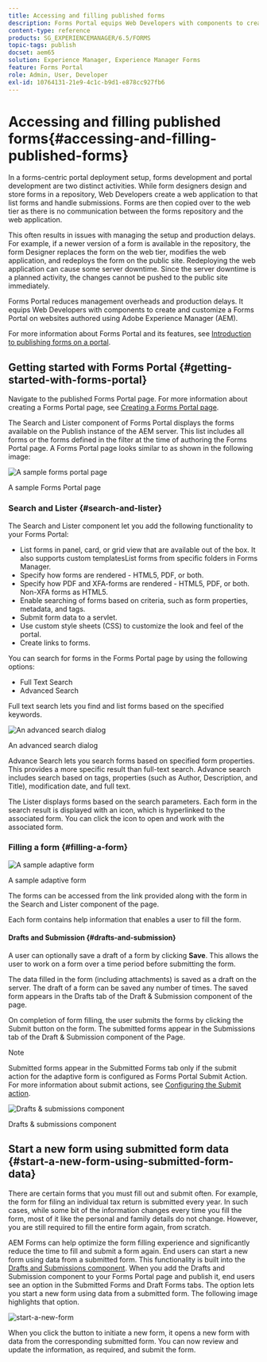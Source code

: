 ```yaml
---
title: Accessing and filling published forms
description: Forms Portal equips Web Developers with components to create and customize a Forms Portal on websites authored using Adobe Experience Manager (AEM).
content-type: reference
products: SG_EXPERIENCEMANAGER/6.5/FORMS
topic-tags: publish
docset: aem65
solution: Experience Manager, Experience Manager Forms
feature: Forms Portal
role: Admin, User, Developer
exl-id: 10764131-21e9-4c1c-b9d1-e878cc927fb6
---
```

# Accessing and filling published forms{#accessing-and-filling-published-forms}

In a forms-centric portal deployment setup, forms development and portal development are two distinct activities. While form designers design and store forms in a repository, Web Developers create a web application to that list forms and handle submissions. Forms are then copied over to the web tier as there is no communication between the forms repository and the web application.

This often results in issues with managing the setup and production delays. For example, if a newer version of a form is available in the repository, the form Designer replaces the form on the web tier, modifies the web application, and redeploys the form on the public site. Redeploying the web application can cause some server downtime. Since the server downtime is a planned activity, the changes cannot be pushed to the public site immediately.

Forms Portal reduces management overheads and production delays. It equips Web Developers with components to create and customize a Forms Portal on websites authored using Adobe Experience Manager (AEM).

For more information about Forms Portal and its features, see [Introduction to publishing forms on a portal](/help/forms/using/introduction-publishing-forms.md).

## Getting started with Forms Portal {#getting-started-with-forms-portal}

Navigate to the published Forms Portal page. For more information about creating a Forms Portal page, see [Creating a Forms Portal page](../../forms/using/creating-form-portal-page.md).

The Search and Lister component of Forms Portal displays the forms available on the Publish instance of the AEM server. This list includes all forms or the forms defined in the filter at the time of authoring the Forms Portal page. A Forms Portal page looks similar to as shown in the following image:

![A sample forms portal page ](assets/forms-portal-page.png)

A sample Forms Portal page

### Search and Lister {#search-and-lister}

The Search and Lister component let you add the following functionality to your Forms Portal:

* List forms in panel, card, or grid view that are available out of the box. It also supports custom templatesList forms from specific folders in Forms Manager.
* Specify how forms are rendered - HTML5, PDF, or both.
* Specify how PDF and XFA-forms are rendered - HTML5, PDF, or both. Non-XFA forms as HTML5.
* Enable searching of forms based on criteria, such as form properties, metadata, and tags.
* Submit form data to a servlet.
* Use custom style sheets (CSS) to customize the look and feel of the portal.
* Create links to forms.

You can search for forms in the Forms Portal page by using the following options:

* Full Text Search
* Advanced Search

Full text search lets you find and list forms based on the specified keywords.

![An advanced search dialog](assets/search-panel.png)

An advanced search dialog

Advance Search lets you search forms based on specified form properties. This provides a more specific result than full-text search. Advance search includes search based on tags, properties (such as Author, Description, and Title), modification date, and full text.

The Lister displays forms based on the search parameters. Each form in the search result is displayed with an icon, which is hyperlinked to the associated form. You can click the icon to open and work with the associated form.

### Filling a form {#filling-a-form}

![A sample adaptive form](assets/filling_a_form.png)

A sample adaptive form

The forms can be accessed from the link provided along with the form in the Search and Lister component of the page.

Each form contains help information that enables a user to fill the form.

#### Drafts and Submission {#drafts-and-submission}

A user can optionally save a draft of a form by clicking **Save**. This allows the user to work on a form over a time period before submitting the form.

The data filled in the form (including attachments) is saved as a draft on the server. The draft of a form can be saved any number of times. The saved form appears in the Drafts tab of the Draft & Submission component of the page.

On completion of form filling, the user submits the forms by clicking the Submit button on the form. The submitted forms appear in the Submissions tab of the Draft & Submission component of the Page.

>[!NOTE]
>
>Submitted forms appear in the Submitted Forms tab only if the submit action for the adaptive form is configured as Forms Portal Submit Action. For more information about submit actions, see [Configuring the Submit action](../../forms/using/configuring-submit-actions.md).

![Drafts & submissions component](assets/draft-submission.png)

Drafts & submissions component

## Start a new form using submitted form data {#start-a-new-form-using-submitted-form-data}

There are certain forms that you must fill out and submit often. For example, the form for filing an individual tax return is submitted every year. In such cases, while some bit of the information changes every time you fill the form, most of it like the personal and family details do not change. However, you are still required to fill the entire form again, from scratch.

AEM Forms can help optimize the form filling experience and significantly reduce the time to fill and submit a form again. End users can start a new form using data from a submitted form. This functionality is built into the [Drafts and Submissions component](../../forms/using/draft-submission-component.md). When you add the Drafts and Submission component to your Forms Portal page and publish it, end users see an option in the Submitted Forms and Draft Forms tabs. The option lets you start a new form using data from a submitted form. The following image highlights that option.

![start-a-new-form](assets/start-a-new-form.png)

When you click the button to initiate a new form, it opens a new form with data from the corresponding submitted form. You can now review and update the information, as required, and submit the form.
